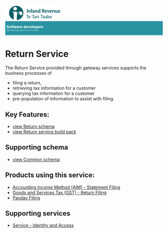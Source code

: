 ![IRD logo](../Images/IRlogo.gif)
![Software Dev](../Images/SoftwareDev.png)

Return Service
=======================================

The Return Service provided through gateway services supports the business processes of 
* filing a return, 
* retrieving tax information for a customer
* querying tax information for a customer
* pre-population of information to assist with filing. 

Key Features:
-------------

* [view Return schema](Latest/ReturnCommon.v1.xsd)
* [view Return service build pack](Latest/Gateway%20Services%20Build%20Pack%20-%20Return%20Service.pdf)

Supporting schema
-------------
* [view Common schema](../Schema%20-%20Common/Common.v1.xsd)

Products using this service:
-------------
* [Accounting Income Method (AIM) - Statement Filing](../Product%20-%20AIM)
* [Goods and Services Tax (GST) - Return Filing](../Product%20-%20GST)
* [Payday Filing](../Product%20-%20Payday%20Filing)

Supporting services
-------------
* [Service - Identity and Access](../Service%20-%20Identity%20and%20Access/Latest/)
